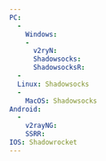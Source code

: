 ```yaml
---
PC:
  -
    Windows:
    -
      v2ryN:
      Shadowsocks:
      ShadowsocksR:
  -
  Linux: Shadowsocks
  -
    MacOS: Shadowsocks
Android: 
  -
    v2rayNG:
    SSRR:
IOS: Shadowrocket  
---
```


